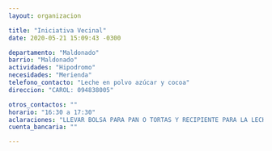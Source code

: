 ```yaml
---
layout: organizacion

title: "Iniciativa Vecinal"
date: 2020-05-21 15:09:43 -0300

departamento: "Maldonado"
barrio: "Maldonado"
actividades: "Hipodromo"
necesidades: "Merienda"
telefono_contacto: "Leche en polvo azúcar y cocoa"
direccion: "CAROL: 094838005"

otros_contactos: ""
horario: "16:30 a 17:30"
aclaraciones: "LLEVAR BOLSA PARA PAN O TORTAS Y RECIPIENTE PARA LA LECHE"
cuenta_bancaria: ""

---
```

